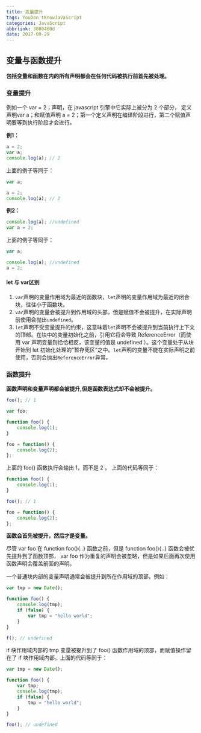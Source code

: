 ```yaml
---
title: 变量提升
tags: YouDon'tKnowJavaScript
categories: JavaScript
abbrlink: 3080460d
date: 2017-09-29
---
```

## 变量与函数提升

**包括变量和函数在内的所有声明都会在任何代码被执行前首先被处理。**
### 变量提升

例如一个 var = 2；声明，在 javascript 引擎中它实际上被分为 2 个部分， 定义声明var a；和赋值声明 a = 2；第一个定义声明在编译阶段进行，第二个赋值声明要等到执行阶段才会进行。

**例1：**

```javascript
a = 2;
var a;
console.log(a); // 2
```
上面的例子等同于：

```javascript
var a;

a = 2;
console.log(a); // 2
```

**例2：**

```javascript
console.log(a); //undefined
var a = 2;
```
上面的例子等同于：

```javascript
var a;

console.log(a); //undefined
a = 2;
```
#### let 与 var区别

1. `var`声明的变量作用域为最近的函数块，`let`声明的变量作用域为最近的闭合块，往往小于函数块。
2. `var`声明的变量会被提升到作用域的头部，但是赋值不会被提升，在实际声明前使用会抛出`undefined`。
3. `let`声明不受变量提升的约束，这意味着`let`声明不会被提升到当前执行上下文的顶部。在块中的变量初始化之前，引用它将会导致 ReferenceError（而使用 var 声明变量则恰恰相反，该变量的值是 undefined ）。这个变量处于从块开始到 let 初始化处理的”暂存死区“之中。`let`声明的变量不能在实际声明之前使用，否则会抛出`ReferenceError`异常。
### 函数提升

**函数声明和变量声明都会被提升,但是函数表达式却不会被提升。**

```javascript
foo(); // 1

var foo;

function foo() {
    console.log(1);
}

foo = function() {
    console.log(2);
};
```
上面的 foo() 函数执行会输出 1，而不是 2 。
上面的代码等同于：

```javascript
function foo() {
    console.log(1);
}

foo(); // 1

foo = function() {
    console.log(2);
};
```
**函数会首先被提升，然后才是变量。**

尽管 var foo 在 function foo(){..} 函数之前，但是 function foo(){..} 函数会被优先提升到了函数顶部， var foo 作为重复的声明会被忽略，但是如果后面再次使用函数声明会覆盖前面的声明。

一个普通块内部的变量声明通常会被提升到所在作用域的顶部，例如：

```javascript
var tmp = new Date();

function foo() {
    console.log(tmp);
    if (false) {
        var tmp = "hello world";
    }
}

f(); // undefined
```
if 块作用域内部的 tmp 变量被提升到了 foo() 函数作用域的顶部，而赋值操作留在了 if 块作用域内部。上面的代码等同于：

```javascript
var tmp = new Date();

function foo() {
    var tmp;
    console.log(tmp);
    if (false) {
        tmp = "hello world";
    }
}

foo(); // undefined
```